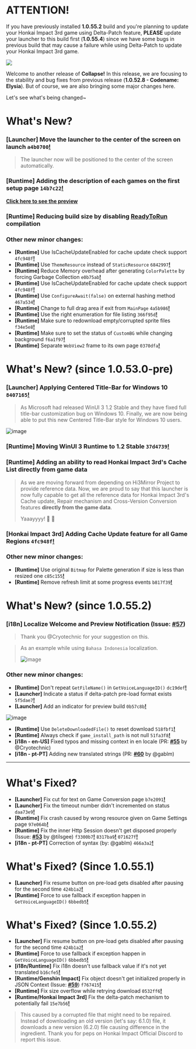 # ATTENTION!
If you have previously installed **1.0.55.2** build and you're planning to update your Honkai Impact 3rd game using Delta-Patch feature, **PLEASE** update your launcher to this build first (**1.0.55.4**) since we have some bugs in previous build that may cause a failure while using Delta-Patch to update your Honkai Impact 3rd game.

![](https://raw.githubusercontent.com/neon-nyan/CollapseLauncher-Page/34d1913533b0a9b328fdee6be457f240915b5381/images/Banner_update_1.0.52.5.webp)

Welcome to another release of **Collapse!**
In this release, we are focusing to the stability and bug fixes from previous release (**1.0.52.8 - Codename: Elysia**). But of course, we are also bringing some major changes here.

Let's see what's being changed~

# What's New?

### **[Launcher]** Move the launcher to the center of the screen on launch ``a4b0700``[**!**](https://github.com/neon-nyan/CollapseLauncher/commit/a4b070011f6aa49a4cda3ef642743309d3454807)
> The launcher now will be positioned to the center of the screen automatically.

### **[Runtime]** Adding the description of each games on the first setup page ``14b7c22``[**!**](https://github.com/neon-nyan/CollapseLauncher/commit/14b7c2253dbe91eced60cf98762b716ff3765307)

[**Click here to see the preview**](https://user-images.githubusercontent.com/30566970/205476498-a6301de0-1a1c-43eb-b3a8-39ad6169c03c.mp4)

### **[Runtime]** Reducing build size by disabling [**ReadyToRun**](https://learn.microsoft.com/en-us/dotnet/core/deploying/ready-to-run) compilation

### Other new minor changes:
- **[Runtime]** Use IsCacheUpdateEnabled for cache update check support ``4fc948f``[**!**](https://github.com/neon-nyan/CollapseLauncher/commit/4fc948f55cfa1d8cd7a224e30405ca9c27077301)
- **[Runtime]** Use ``ThemeResource`` instead of ``StaticResource`` ``6842997``[**!**](https://github.com/neon-nyan/CollapseLauncher/commit/6842997f1f4b25aa1d5ede98cdc07fabca09cbb9)
- **[Runtime]** Reduce Memory overhead after generating ``ColorPalette`` by forcing Garbage Collection ``e0b75ab``[**!**](https://github.com/neon-nyan/CollapseLauncher/commit/e0b75ab215b1980d138d46f9421d81e7e2c1509d)
- **[Runtime]** Use IsCacheUpdateEnabled for cache update check support ``4fc948f``[**!**](https://github.com/neon-nyan/CollapseLauncher/commit/4fc948f55cfa1d8cd7a224e30405ca9c27077301)
- **[Runtime]** Use ``ConfigureAwait(false)`` on external hashing method ``467a534``[**!**](https://github.com/neon-nyan/CollapseLauncher/commit/467a53494b6347ba9c803c1f640fcfefc0ff9e50)
- **[Runtime]** Change to full drag area if exit from ``MainPage`` ``4a5b986``[**!**](https://github.com/neon-nyan/CollapseLauncher/commit/4a5b98676c41dfa6c6e3c4c42403ff50a1b1431c)
- **[Runtime]** Use the right enumeration for file listing ``366f95d``[**!**](https://github.com/neon-nyan/CollapseLauncher/commit/366f95d4e049c22377b7bb365a4b313551cfb769)
- **[Runtime]** Make sure to redownload empty/corrupted sprite files ``f34e5e8``[**!**](https://github.com/neon-nyan/CollapseLauncher/commit/f34e5e8c6108be230fbc291eadc6de20728757e4)
- **[Runtime]** Make sure to set the status of ``CustomBG`` while changing background ``f6a1f97``[**!**](https://github.com/neon-nyan/CollapseLauncher/commit/f6a1f97db2f798e53b6f94978940cece9d903ea8)
- **[Runtime]** Separate ``WebView2`` frame to its own page ``0370dfa``[**!**](https://github.com/neon-nyan/CollapseLauncher/commit/0370dfa1e8c68886dee07959a51a381c9189fd36)

# What's New? (since 1.0.53.0-pre)

### **[Launcher]** Applying Centered Title-Bar for Windows 10 ``8407165``[**!**](https://github.com/neon-nyan/CollapseLauncher/commit/84071656021b64c6243378d685afc19085704b28)
> As Microsoft had released WinUI 3 1.2 Stable and they have fixed full title-bar customization bug on Windows 10.
> Finally, we are now being able to put this new Centered Title-Bar style for Windows 10 users.

![image](https://user-images.githubusercontent.com/30566970/201518640-3b425693-3788-4d4b-810d-445912f4d305.png)

### **[Runtime]** Moving WinUI 3 Runtime to 1.2 Stable ``37d4739``[**!**](https://github.com/neon-nyan/CollapseLauncher/commit/37d4739c4b79881e6645c91c547979ec5803a95a)
### **[Runtime]** Adding an ability to read Honkai Impact 3rd's Cache List directly from game data
> As we are moving forward from depending on Hi3Mirror Project to provide reference data.
> Now, we are proud to say that this launcher is now fully capable to get all the reference data for Honkai Impact 3rd's Cache update, Repair mechanism and Cross-Version Conversion features **directly from the game data**.
>
> Yaaayyyy! 🎉 🎉 
### **[Honkai Impact 3rd]** Adding Cache Update feature for all Game Regions ``4fc948f``[**!**](https://github.com/neon-nyan/CollapseLauncher/commit/4fc948f55cfa1d8cd7a224e30405ca9c27077301)

### Other new minor changes:
- **[Runtime]** Use original ``Bitmap`` for Palette generation if size is less than resized one ``c85c155``[**!**](https://github.com/neon-nyan/CollapseLauncher/commit/c85c155696f927a7bde8fc85979864b7c47776e7)
- **[Runtime]** Remove refresh limit at some progress events ``b817f39``[**!**](https://github.com/neon-nyan/CollapseLauncher/commit/b817f39dd29d0978cdab2e8972360cd9d5355233)

# What's New? (since 1.0.55.2)
### **[i18n]** Localize Welcome and Preview Notification (Issue: [**#57**](https://github.com/neon-nyan/CollapseLauncher/issues/57))
> Thank you @Cryotechnic for your suggestion on this.

> As an example while using ``Bahasa Indonesia`` localization.
> 
> ![image](https://user-images.githubusercontent.com/30566970/206445660-1ccb36b2-f889-43c6-9aff-dcc8094229cc.png)

### Other new minor changes:
- **[Runtime]** Don't repeat ``GetFileName()`` in ``GetVoiceLanguageID()`` ``dc19def``[**!**](https://github.com/neon-nyan/CollapseLauncher/commit/dc19def9815729180a7d619fc13a8ec386c18398)
- **[Launcher]** Indicate a status if delta-patch pre-load format exists ``5f5dae7``[**!**](https://github.com/neon-nyan/CollapseLauncher/commit/5f5dae7d82978a6cd00ae8c1df9c5bc2b5062a52)
- **[Launcher]** Add an indicator for preview build ``0b57c8b``[**!**](https://github.com/neon-nyan/CollapseLauncher/commit/0b57c8b82eae7d88aa9d2861672b6c06c77c7f97)

![image](https://user-images.githubusercontent.com/30566970/206447704-46e89db2-9e6e-4882-b7ff-1f7767f0db2e.png)

- **[Runtime]** Use ``DeleteDownloadedFile()`` to reset download ``518fbf1``[**!**](https://github.com/neon-nyan/CollapseLauncher/commit/518fbf1ee3ee85ad0f0bc60b7e106a49b189f16b)
- **[Runtime]** Always check if ``game_install_path`` is not null ``51fa3f8``[**!**](https://github.com/neon-nyan/CollapseLauncher/commit/51fa3f89ba3058a1a5a267672c23554a83a9ac34)
- **[i18n - en-US]** Fixed typos and missing context in en locale (PR: [**#55**](https://github.com/neon-nyan/CollapseLauncher/pull/55) by @Cryotechnic)
- **[i18n - pt-PT]** Adding new translated strings (PR: [**#60**](https://github.com/neon-nyan/CollapseLauncher/pull/60) by @gablm)

***

# What's Fixed?

- **[Launcher]** Fix cut for text on Game Conversion page ``b7e2091``[**!**](https://github.com/neon-nyan/CollapseLauncher/commit/b7e20913c8b5d03e8ca33e9a4e6b30fbaeb7770a)
- **[Launcher]** Fix the timeout number didn't incremented on status ``daa73e9``[**!**](https://github.com/neon-nyan/CollapseLauncher/commit/daa73e9d82629993ba30d8c9b801662dc15d8b8e)
- **[Runtime]** Fix crash caused by wrong resource given on Game Settings page ``97e064b``[**!**](https://github.com/neon-nyan/CollapseLauncher/commit/97e064b304f98d985a17086dd398b2c63a96cbe4)
- **[Runtime]** Fix the inner Http Session doesn't get disposed properly (Issue: [**#53**](https://github.com/neon-nyan/CollapseLauncher/issues/53) by @tilsgee) ``f3300b7``[**!**](https://github.com/neon-nyan/CollapseLauncher/commit/f3300b789a71589277c3ad0fb5a798767c39a1e7) ``8317ba9``[**!**](https://github.com/neon-nyan/CollapseLauncher/commit/8317ba9f8c6b31c375004231ecf1ae0f1eb11be4) ``071627f``[**!**](https://github.com/neon-nyan/CollapseLauncher/commit/071627f420aa903cc5ce7bffc6e96b03ec392e0d)
- **[i18n - pt-PT]** Correction of syntax (by: @gablm) ``466a3a2``[**!**](https://github.com/neon-nyan/CollapseLauncher/commit/466a3a263061f96c02b04bebdd7f3e428ffeac04)

# What's Fixed? (Since 1.0.55.1)

- **[Launcher]** Fix resume button on pre-load gets disabled after pausing for the second time ``424b1a2``[**!**](https://github.com/neon-nyan/CollapseLauncher/commit/424b1a2cad4771f9bfac104f62dbde9fc4e06c60)
- **[Runtime]** Force to use fallback if exception happen in ``GetVoiceLanguageID()`` ``6bbedb5``[**!**](https://github.com/neon-nyan/CollapseLauncher/commit/6bbedb504e58f1a6931527daf77522f926a150e7)

# What's Fixed? (Since 1.0.55.2)

- **[Launcher]** Fix resume button on pre-load gets disabled after pausing for the second time ``424b1a2``[**!**](https://github.com/neon-nyan/CollapseLauncher/commit/424b1a2cad4771f9bfac104f62dbde9fc4e06c60)
- **[Runtime]** Force to use fallback if exception happen in ``GetVoiceLanguageID()`` ``6bbedb5``[**!**](https://github.com/neon-nyan/CollapseLauncher/commit/6bbedb504e58f1a6931527daf77522f926a150e7)
- **[i18n/Runtime]** Fix i18n doesn't use fallback value if it's not yet translated ``b16cfe5``[**!**](https://github.com/neon-nyan/CollapseLauncher/commit/b16cfe5d8e2f8a03aa06377875e2e2d6174aa2c7)
- **[Runtime/Genshin Impact]** Fix object doesn't get initialized properly in JSON Context (Issue: [**#59**](https://github.com/neon-nyan/CollapseLauncher/issues/59)) ``f767415``[**!**](https://github.com/neon-nyan/CollapseLauncher/commit/f76741578062aaf0a35df043a2a04b400898fcf6)
- **[Runtime]** Fix size overflow while retrying download ``0532ff6``[**!**](https://github.com/neon-nyan/CollapseLauncher/commit/0532ff6e5345c49863bc14d1c751f04fc3d6cc2d)
- **[Runtime/Honkai Impact 3rd]** Fix the delta-patch mechanism to potentially fail ``15e7b56``[**!**](https://github.com/neon-nyan/CollapseLauncher/commit/15e7b56affac3063211ad2ad87820c1223b5534e)
> This caused by a corrupted file that might need to be repaired. Instead of downloading an old version (let's say: 6.1.0) file, it downloads a new version (6.2.0) file causing difference in the ingredient.
> Thank you for peps on Honkai Impact Official Discord to report this issue.